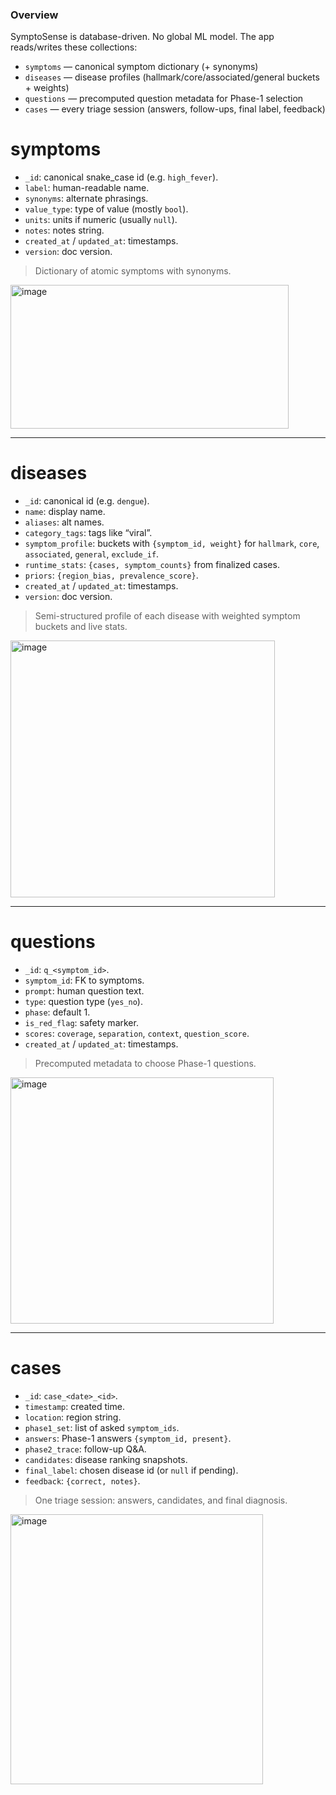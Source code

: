 ### Overview

SymptoSense is database-driven. No global ML model. The app reads/writes these collections:

- `symptoms` — canonical symptom dictionary (+ synonyms)
- `diseases` — disease profiles (hallmark/core/associated/general buckets + weights)
- `questions` — precomputed question metadata for Phase-1 selection
- `cases` — every triage session (answers, follow-ups, final label, feedback)

# symptoms
- `_id`: canonical snake_case id (e.g. `high_fever`).
- `label`: human-readable name.
- `synonyms`: alternate phrasings.
- `value_type`: type of value (mostly `bool`).
- `units`: units if numeric (usually `null`).
- `notes`: notes string.
- `created_at` / `updated_at`: timestamps.
- `version`: doc version.
> Dictionary of atomic symptoms with synonyms.
<img width="445" height="230" alt="image" src="https://github.com/user-attachments/assets/79878a72-473e-4698-9284-ce1a13becedb" />

---

# diseases
- `_id`: canonical id (e.g. `dengue`).
- `name`: display name.
- `aliases`: alt names.
- `category_tags`: tags like “viral”.
- `symptom_profile`: buckets with `{symptom_id, weight}` for `hallmark`, `core`, `associated`, `general`, `exclude_if`.
- `runtime_stats`: `{cases, symptom_counts}` from finalized cases.
- `priors`: `{region_bias, prevalence_score}`.
- `created_at` / `updated_at`: timestamps.
- `version`: doc version.
> Semi-structured profile of each disease with weighted symptom buckets and live stats.
<img width="423" height="411" alt="image" src="https://github.com/user-attachments/assets/bcf98e55-202e-40a1-aa05-416be9b22dbf" />

---

# questions
- `_id`: `q_<symptom_id>`.
- `symptom_id`: FK to symptoms.
- `prompt`: human question text.
- `type`: question type (`yes_no`).
- `phase`: default 1.
- `is_red_flag`: safety marker.
- `scores`: `coverage`, `separation`, `context`, `question_score`.
- `created_at` / `updated_at`: timestamps.
> Precomputed metadata to choose Phase-1 questions.
<img width="421" height="394" alt="image" src="https://github.com/user-attachments/assets/97a6e542-dd2f-49b6-9644-708258df8752" />

---

# cases
- `_id`: `case_<date>_<id>`.
- `timestamp`: created time.
- `location`: region string.
- `phase1_set`: list of asked `symptom_ids`.
- `answers`: Phase-1 answers `{symptom_id, present}`.
- `phase2_trace`: follow-up Q&A.
- `candidates`: disease ranking snapshots.
- `final_label`: chosen disease id (or `null` if pending).
- `feedback`: `{correct, notes}`.
> One triage session: answers, candidates, and final diagnosis.
<img width="404" height="432" alt="image" src="https://github.com/user-attachments/assets/9384c3db-e779-40e3-ba5a-bf9f96acbd35" />
